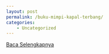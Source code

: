 ```yaml
---
layout: post
permalink: /buku-mimpi-kapal-terbang/
categories:
    - Uncategorized
---
```


[Baca Selengkapnya](/10)